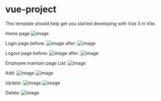 # vue-project

This template should help get you started developing with Vue 3 in Vite.

Home page
![image](https://github.com/lztjeans/FirstVueApp/assets/12146003/9c3e989c-e3a9-46ef-ab4c-8b83d1dab4f4)


Login page
before:
![image](https://github.com/lztjeans/FirstVueApp/assets/12146003/eca41fe1-67c8-4994-8c9a-e00ad2d44dce)
after:
![image](https://github.com/lztjeans/FirstVueApp/assets/12146003/9eddf07a-4154-401c-8717-74b986a0ac36)


Logout page
before:
![image](https://github.com/lztjeans/FirstVueApp/assets/12146003/1f53ef5a-b847-42e0-a0da-1b8bc3e4995a)
after:
![image](https://github.com/lztjeans/FirstVueApp/assets/12146003/eb2fbf4c-a5d5-402c-86b8-419aaa9154dd)


Employee maintain page
List:
![image](https://github.com/lztjeans/FirstVueApp/assets/12146003/a1e01373-84ef-4a50-883c-6599c99cec85)

Add:
![image](https://github.com/lztjeans/FirstVueApp/assets/12146003/704da781-306c-48c2-a8d4-71a6f121533d)
![image](https://github.com/lztjeans/FirstVueApp/assets/12146003/6d46da29-58f7-4130-9ad2-27451c90ca9f)

Update:
![image](https://github.com/lztjeans/FirstVueApp/assets/12146003/5e805f3f-ac3a-402d-a67c-6f8362143868)
![image](https://github.com/lztjeans/FirstVueApp/assets/12146003/8deb064d-882d-4caf-ade0-c99e15622b15)


Delete:
![image](https://github.com/lztjeans/FirstVueApp/assets/12146003/fa12536e-308d-40e0-b75a-00adef4cd012)
